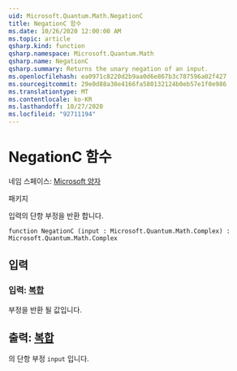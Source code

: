 ```yaml
---
uid: Microsoft.Quantum.Math.NegationC
title: NegationC 함수
ms.date: 10/26/2020 12:00:00 AM
ms.topic: article
qsharp.kind: function
qsharp.namespace: Microsoft.Quantum.Math
qsharp.name: NegationC
qsharp.summary: Returns the unary negation of an input.
ms.openlocfilehash: ea0971c8220d2b9aa0d6e867b3c787596a02f427
ms.sourcegitcommit: 29e0d88a30e4166fa580132124b0eb57e1f0e986
ms.translationtype: MT
ms.contentlocale: ko-KR
ms.lasthandoff: 10/27/2020
ms.locfileid: "92711194"
---
```

# <a name="negationc-function"></a>NegationC 함수

네임 스페이스: [Microsoft 양자](xref:Microsoft.Quantum.Math)

패키지 [](https://nuget.org/packages/)


입력의 단항 부정을 반환 합니다.

```qsharp
function NegationC (input : Microsoft.Quantum.Math.Complex) : Microsoft.Quantum.Math.Complex
```


## <a name="input"></a>입력

### <a name="input--complex"></a>입력: [복합](xref:Microsoft.Quantum.Math.Complex)

부정을 반환 될 값입니다.



## <a name="output--complex"></a>출력: [복합](xref:Microsoft.Quantum.Math.Complex)

의 단항 부정 `input` 입니다.